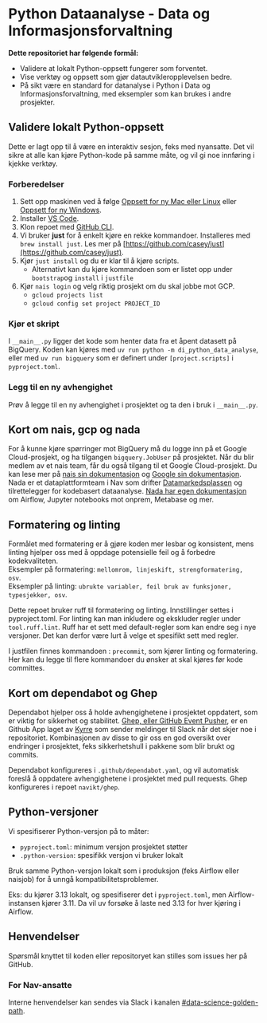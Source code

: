# Python Dataanalyse - Data og Informasjonsforvaltning

**Dette repositoriet har følgende formål:**

- Validere at lokalt Python-oppsett fungerer som forventet.
- Vise verktøy og oppsett som gjør datautvikleropplevelsen bedre.
- På sikt være en standard for datanalyse i Python i Data og Informasjonsforvaltning, med eksempler som kan brukes i andre prosjekter.

## Validere lokalt Python-oppsett

Dette er lagt opp til å være en interaktiv sesjon, feks med nyansatte.
Det vil sikre at alle kan kjøre Python-kode på samme måte, og vil gi noe innføring i kjekke verktøy.

### Forberedelser

1. Sett opp maskinen ved å følge [Oppsett for ny Mac eller Linux](https://navikt.github.io/ny-i-nav/ny-unix.html) eller [Oppsett for ny Windows](https://navikt.github.io/ny-i-nav/ny-windows.html).
2. Installer [VS Code](https://code.visualstudio.com/download).
3. Klon repoet med [GitHub CLI](https://cli.github.com/).
4. Vi bruker **just** for å enkelt kjøre en rekke kommandoer. Installeres med `brew install just`. Les mer på [https://github.com/casey/just](https://github.com/casey/just).
5. Kjør `just install` og du er klar til å kjøre scripts.
   - Alternativt kan du kjøre kommandoen som er listet opp under `bootstrap`og `install` i `justfile`
6. Kjør `nais login` og velg riktig prosjekt om du skal jobbe mot GCP.
   - `gcloud projects list`
   - `gcloud config set project PROJECT_ID`

### Kjør et skript

I `__main__.py` ligger det kode som henter data fra et åpent datasett på BigQuery.
Koden kan kjøres med `uv run python -m di_python_data_analyse`, eller med `uv run bigquery` som er definert under `[project.scripts]` i `pyproject.toml`.

### Legg til en ny avhengighet

Prøv å legge til en ny avhengighet i prosjektet og ta den i bruk i `__main__.py`.

## Kort om nais, gcp og nada

For å kunne kjøre spørringer mot BigQuery må du logge inn på et Google Cloud-prosjekt, og ha tilgangen `bigquery.JobUser` på prosjektet.
Når du blir medlem av et nais team, får du også tilgang til et Google Cloud-prosjekt.
Du kan lese mer på [nais sin dokumentasjon](https://docs.nais.io/) og [Google sin dokumentasjon](https://cloud.google.com/docs).
Nada er et dataplattformteam i Nav som drifter [Datamarkedsplassen](https://data.ansatt.nav.no/) og tilrettelegger for kodebasert dataanalyse.
[Nada har egen dokumentasjon](https://docs.knada.io/) om Airflow, Jupyter notebooks mot onprem, Metabase og mer.

## Formatering og linting

Formålet med formatering er å gjøre koden mer lesbar og konsistent, mens linting hjelper oss med å oppdage potensielle feil og å forbedre kodekvaliteten.\
Eksempler på formatering: `mellomrom, linjeskift, strengformatering, osv`.\
Eksempler på linting: `ubrukte variabler, feil bruk av funksjoner, typesjekker, osv`.

Dette repoet bruker ruff til formatering og linting.
Innstillinger settes i pyproject.toml.
For linting kan man inkludere og ekskluder regler under `tool.ruff.lint`.
Ruff har et sett med default-regler som kan endre seg i nye versjoner.
Det kan derfor være lurt å velge et spesifikt sett med regler.

I justfilen finnes kommandoen : `precommit`, som kjører linting og formatering.
Her kan du legge til flere kommandoer du ønsker at skal kjøres før kode committes.


## Kort om dependabot og Ghep

Dependabot hjelper oss å holde avhengighetene i prosjektet oppdatert, som er viktig for sikkerhet og stabilitet.
[Ghep, eller GitHub Event Pusher](https://github.com/navikt/ghep), er en Github App laget av [Kyrre](https://github.com/Kyrremann) som sender meldinger til Slack når det skjer noe i repositoriet.
Kombinasjonen av disse to gir oss en god oversikt over endringer i prosjektet, feks sikkerhetshull i pakkene som blir brukt og commits.

Dependabot konfigureres i `.github/dependabot.yaml`, og vil automatisk foreslå å oppdatere avhengighetene i prosjektet med pull requests.
Ghep konfigureres i repoet `navikt/ghep`.

## Python-versjoner

Vi spesifiserer Python-versjon på to måter:

- `pyproject.toml`: minimum versjon prosjektet støtter
- `.python-version`: spesifikk versjon vi bruker lokalt

Bruk samme Python-versjon lokalt som i produksjon (feks Airflow eller naisjob) for å unngå kompatibilitetsproblemer.

Eks: du kjører 3.13 lokalt, og spesifiserer det i `pyproject.toml`, men Airflow-instansen kjører 3.11.
Da vil uv forsøke å laste ned 3.13 for hver kjøring i Airflow.

## Henvendelser

Spørsmål knyttet til koden eller repositoryet kan stilles som issues her på GitHub.

### For Nav-ansatte

Interne henvendelser kan sendes via Slack i kanalen [#data-science-golden-path](https://nav-it.slack.com/archives/C090Z1P4BM1).
